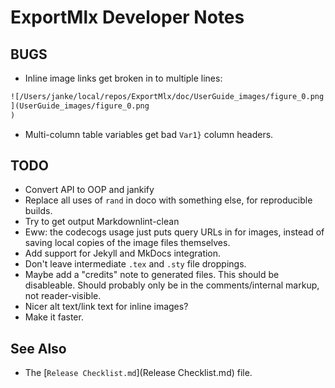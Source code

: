 # ExportMlx Developer Notes

## BUGS

* Inline image links get broken in to multiple lines:

```markdown
![/Users/janke/local/repos/ExportMlx/doc/UserGuide_images/figure_0.png
](UserGuide_images/figure_0.png
)
```

* Multi-column table variables get bad `Var1}` column headers.

## TODO

* Convert API to OOP and jankify
* Replace all uses of `rand` in doco with something else, for reproducible builds.
* Try to get output Markdownlint-clean
* Eww: the codecogs usage just puts query URLs in for images, instead of saving local copies of the image files themselves.
* Add support for Jekyll and MkDocs integration.
* Don't leave intermediate `.tex` and `.sty` file droppings.
* Maybe add a "credits" note to generated files. This should be disableable. Should probably only be in the comments/internal markup, not reader-visible.
* Nicer alt text/link text for inline images?
* Make it faster.

## See Also

* The [`Release Checklist.md`](Release Checklist.md) file.
